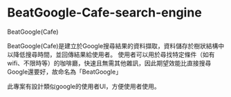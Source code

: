 # BeatGoogle-Cafe-search-engine
BeatGoogle(Cafe)

BeatGoogle(Cafe)是建立於Google搜尋結果的資料擷取，資料儲存於樹狀結構中以降低搜尋時間，並回傳結果給使用者。
使用者可以用於尋找特定條件（如有wifi、不限時等）的咖啡廳，快速且無需其他雜訊，因此期望效能比直接搜尋Google還要好，故命名為「BeatGoogle」

此專案有設計類似google的使用者UI，方便使用者使用。




